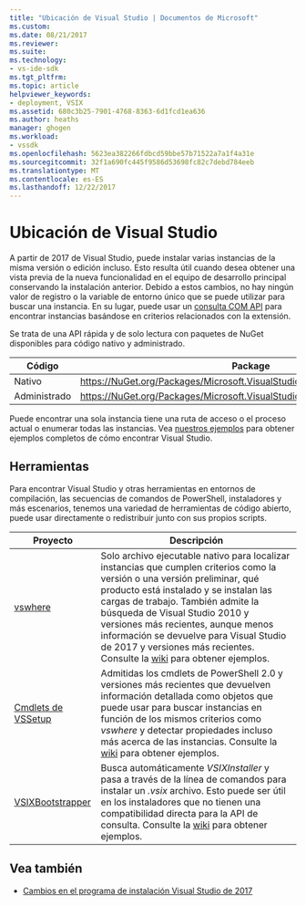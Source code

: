 ```yaml
---
title: "Ubicación de Visual Studio | Documentos de Microsoft"
ms.custom: 
ms.date: 08/21/2017
ms.reviewer: 
ms.suite: 
ms.technology:
- vs-ide-sdk
ms.tgt_pltfrm: 
ms.topic: article
helpviewer_keywords:
- deployment, VSIX
ms.assetid: 680c3b25-7901-4768-8363-6d1fcd1ea636
ms.author: heaths
manager: ghogen
ms.workload:
- vssdk
ms.openlocfilehash: 5623ea382266fdbcd59bbe57b71522a7a1f4a31e
ms.sourcegitcommit: 32f1a690fc445f9586d53698fc82c7debd784eeb
ms.translationtype: MT
ms.contentlocale: es-ES
ms.lasthandoff: 12/22/2017
---
```

# <a name="locating-visual-studio"></a>Ubicación de Visual Studio

A partir de 2017 de Visual Studio, puede instalar varias instancias de la misma versión o edición incluso. Esto resulta útil cuando desea obtener una vista previa de la nueva funcionalidad en el equipo de desarrollo principal conservando la instalación anterior. Debido a estos cambios, no hay ningún valor de registro o la variable de entorno único que se puede utilizar para buscar una instancia. En su lugar, puede usar un [consulta COM API](https://msdn.microsoft.com/library/microsoft.visualstudio.setup.configuration.aspx) para encontrar instancias basándose en criterios relacionados con la extensión.

Se trata de una API rápida y de solo lectura con paquetes de NuGet disponibles para código nativo y administrado.

| Código | Package |
| ---- | --- |
| Nativo | https://NuGet.org/Packages/Microsoft.VisualStudio.Setup.Configuration.Native |
| Administrado | https://NuGet.org/Packages/Microsoft.VisualStudio.Setup.Configuration.Interop |

Puede encontrar una sola instancia tiene una ruta de acceso o el proceso actual o enumerar todas las instancias. Vea [nuestros ejemplos](https://github.com/Microsoft/vs-setup-samples) para obtener ejemplos completos de cómo encontrar Visual Studio.

## <a name="tools"></a>Herramientas

Para encontrar Visual Studio y otras herramientas en entornos de compilación, las secuencias de comandos de PowerShell, instaladores y más escenarios, tenemos una variedad de herramientas de código abierto, puede usar directamente o redistribuir junto con sus propios scripts.

| Proyecto | Descripción |
| ------- | ----------- |
| [vswhere](https://github.com/Microsoft/vswhere) | Solo archivo ejecutable nativo para localizar instancias que cumplen criterios como la versión o una versión preliminar, qué producto está instalado y se instalan las cargas de trabajo. También admite la búsqueda de Visual Studio 2010 y versiones más recientes, aunque menos información se devuelve para Visual Studio de 2017 y versiones más recientes. Consulte la [wiki](https://github.com/Microsoft/vswhere/wiki) para obtener ejemplos. |
| [Cmdlets de VSSetup](https://github.com/Microsoft/vssetup.powershell) | Admitidas los cmdlets de PowerShell 2.0 y versiones más recientes que devuelven información detallada como objetos que puede usar para buscar instancias en función de los mismos criterios como _vswhere_ y detectar propiedades incluso más acerca de las instancias. Consulte la [wiki](https://github.com/Microsoft/vssetup.powershell/wiki) para obtener ejemplos. |
| [VSIXBootstrapper](https://github.com/Microsoft/vsixbootstrapper) | Busca automáticamente _VSIXInstaller_ y pasa a través de la línea de comandos para instalar un _.vsix_ archivo. Esto puede ser útil en los instaladores que no tienen una compatibilidad directa para la API de consulta. Consulte la [wiki](https://github.com/Microsoft/vsixbootstrapper/wiki) para obtener ejemplos. |

## <a name="see-also"></a>Vea también

* [Cambios en el programa de instalación Visual Studio de 2017](https://blogs.msdn.microsoft.com/heaths/2016/09/15/changes-to-visual-studio-15-setup)
